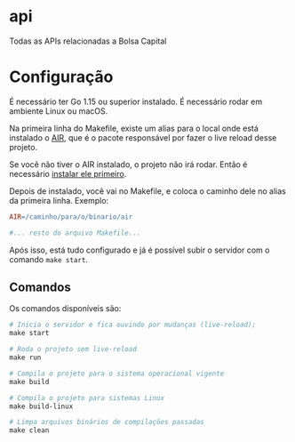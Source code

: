 # api
Todas as APIs relacionadas a Bolsa Capital


# Configuração

É necessário ter Go 1.15 ou superior instalado. É necessário rodar em ambiente Linux ou macOS.

Na primeira linha do Makefile, existe um alias para o local onde está instalado o [AIR](https://github.com/cosmtrek/air), que é o pacote responsável por fazer o live reload desse projeto.

Se você não tiver o AIR instalado, o projeto não irá rodar. Então é necessário [instalar ele primeiro](https://github.com/cosmtrek/air#installation).

Depois de instalado, você vai no Makefile, e coloca o caminho dele no alias da primeira linha. Exemplo:

```makefile
AIR=/caminho/para/o/binario/air

#... resto do arquivo Makefile...
```

Após isso, está tudo configurado e já é possível subir o servidor com o comando `make start`.

## Comandos

Os comandos disponíveis são:

```makefile
# Inicia o servidor e fica ouvindo por mudanças (live-reload);
make start

# Roda o projeto sem live-reload
make run

# Compila o projeto para o sistema operacional vigente
make build

# Compila o projeto para sistemas Linux
make build-linux

# Limpa arquivos binários de compilações passadas
make clean
```

